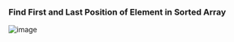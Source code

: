 <h3>Find First and Last Position of Element in Sorted Array</h3>

![image](https://github.com/h4ckyou/h4ckyou.github.io/assets/127159644/629a3cf8-5c34-46cb-913a-4e75de26079f)
